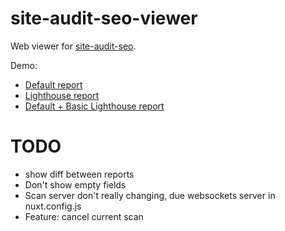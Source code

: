 # site-audit-seo-viewer

Web viewer for [site-audit-seo](https://github.com/viasite/site-audit-seo).

Demo:
- [Default report](https://viasite.github.io/site-audit-seo-viewer/?url=https://site-audit.viasite.ru/reports/blog.popstas.ru-default.json)
- [Lighthouse report](https://viasite.github.io/site-audit-seo-viewer/?url=https://site-audit.viasite.ru/reports/blog.popstas.ru-lighthouse.json)
- [Default + Basic Lighthouse report](https://viasite.github.io/site-audit-seo-viewer/?url=https://site-audit.viasite.ru/reports/blog.popstas.ru-default-plus-lighthouse.json)

# TODO
- show diff between reports
- Don't show empty fields
- Scan server don't really changing, due websockets server in nuxt.config.js
- Feature: cancel current scan
